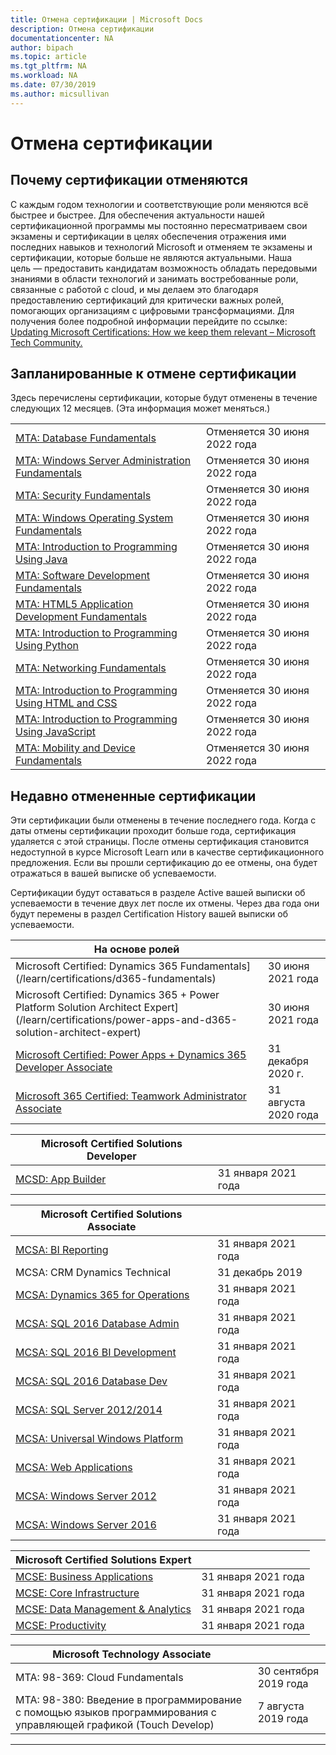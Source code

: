```yaml
---
title: Отмена сертификации | Microsoft Docs
description: Отмена сертификации
documentationcenter: NA
author: bipach
ms.topic: article
ms.tgt_pltfrm: NA
ms.workload: NA
ms.date: 07/30/2019
ms.author: micsullivan
---
```

# Отмена сертификации

## Почему сертификации отменяются

С каждым годом технологии и соответствующие роли меняются всё быстрее и быстрее. Для обеспечения актуальности нашей сертификационной программы мы постоянно пересматриваем свои экзамены и сертификации в целях обеспечения отражения ими последних навыков и технологий Microsoft и отменяем те экзамены и сертификации, которые больше не являются актуальными. Наша цель — предоставить кандидатам возможность обладать передовыми знаниями в области технологий и занимать востребованные роли, связанные с работой с cloud, и мы делаем это благодаря предоставлению сертификаций для критически важных ролей, помогающих организациям с цифровыми трансформациями. Для получения более подробной информации перейдите по ссылке: [Updating Microsoft Certifications: How we keep them relevant – Microsoft Tech Community.](https://techcommunity.microsoft.com/t5/microsoft-learn-blog/updating-microsoft-certifications-how-we-keep-them-relevant/ba-p/1469425)

## Запланированные к отмене сертификации

Здесь перечислены сертификации, которые будут отменены в течение следующих 12 месяцев. (Эта информация может меняться.)

|                                             |                    |
| ---------------------------------------------------------------------------------- | ------------------ |
| [MTA: Database Fundamentals](/learn/certifications/mta-database-fundamentals) | Отменяется 30 июня 2022 года |
| [MTA: Windows Server Administration Fundamentals](/learn/certifications/mta-windows-server-administration-fundamentals) | Отменяется 30 июня 2022 года |
| [MTA: Security Fundamentals](/learn/certifications/mta-security-fundamentals) | Отменяется 30 июня 2022 года |
| [MTA: Windows Operating System Fundamentals](/learn/certifications/mta-windows-operating-system-fundamentals) | Отменяется 30 июня 2022 года |
| [MTA: Introduction to Programming Using Java](/learn/certifications/mta-introduction-to-programming-using-java) | Отменяется 30 июня 2022 года |
| [MTA: Software Development Fundamentals](/learn/certifications/mta-software-development-fundamentals) | Отменяется 30 июня 2022 года |
| [MTA: HTML5 Application Development Fundamentals](/learn/certifications/mta-html5-application-development-fundamentals) | Отменяется 30 июня 2022 года |
| [MTA: Introduction to Programming Using Python](/learn/certifications/mta-introduction-to-programming-using-python) | Отменяется 30 июня 2022 года |
| [MTA: Networking Fundamentals](/learn/certifications/mta-networking-fundamentals) | Отменяется 30 июня 2022 года |
| [MTA: Introduction to Programming Using HTML and CSS](/learn/certifications/mta-introduction-to-programming-using-html-and-css) | Отменяется 30 июня 2022 года |
| [MTA: Introduction to Programming Using JavaScript](/learn/certifications/mta-introduction-to-programming-using-javascript) | Отменяется 30 июня 2022 года |
| [MTA: Mobility and Device Fundamentals](/learn/certifications/mta-mobility-and-device-fundamentals) | Отменяется 30 июня 2022 года |

## Недавно отмененные сертификации 

Эти сертификации были отменены в течение последнего года. Когда с даты отмены сертификации проходит больше года, сертификация удаляется с этой страницы. После отмены сертификация становится недоступной в курсе Microsoft Learn или в качестве сертификационного предложения. Если вы прошли сертификацию до ее отмены, она будет отражаться в вашей выписке об успеваемости.

Сертификации будут оставаться в разделе Active вашей выписки об успеваемости в течение двух лет после их отмены. Через два года они будут перемены в раздел Certification History вашей выписки об успеваемости.

| На основе ролей                                                                         |                    |
| ---------------------------------------------------------------------------------- | ------------------ |
| Microsoft Certified: Dynamics 365 Fundamentals](/learn/certifications/d365-fundamentals) | 30 июня 2021 года |
| Microsoft Certified: Dynamics 365 + Power Platform Solution Architect Expert](/learn/certifications/power-apps-and-d365-solution-architect-expert) | 30 июня 2021 года |
| [Microsoft Certified: Power Apps + Dynamics 365 Developer Associate](/learn/certifications/power-apps-and-d365-developer-associate) | 31 декабря 2020 г. |
| [Microsoft 365 Certified: Teamwork Administrator Associate](/learn/certifications/m365-teamwork-administrator)              | 31 августа 2020 года |

| Microsoft Certified Solutions Developer                                            |                    |
| ---------------------------------------------------------------------------------- | ------------------ |
| [MCSD: App Builder](/learn/certifications/mcsd-app-builder-certification)          | 31 января 2021 года |

| Microsoft Certified Solutions Associate                                            |                    |
| ---------------------------------------------------------------------------------- | ------------------ |
| [MCSA: BI Reporting](/learn/certifications/mcsa-bi-reporting)                      | 31 января 2021 года |
| MCSA: CRM Dynamics Technical | 31 декабрь 2019  |
| [MCSA: Dynamics 365 for Operations](/learn/certifications/mcsa-microsoft-dynamics-365-for-operations) | 31 января 2021 года |
| [MCSA: SQL 2016 Database Admin](/learn/certifications/mcsa-sql2016-database-administration-certification) | 31 января 2021 года |
| [MCSA: SQL 2016 BI Development](/learn/certifications/mcsa-sql2016-business-intelligence-certification) | 31 января 2021 года |
| [MCSA: SQL 2016 Database Dev](/learn/certifications/mcsa-sql2016-database-development-certification) | 31 января 2021 года |
| [MCSA: SQL Server 2012/2014](/learn/certifications/mcsa-sql-certification)         | 31 января 2021 года |
| [MCSA: Universal Windows Platform](/learn/certifications/mcsa-universal-windows-platform) | 31 января 2021 года |
| [MCSA: Web Applications](/learn/certifications/mcsa-web-applications-certification) | 31 января 2021 года |
| [MCSA: Windows Server 2012](/learn/certifications/mcsa-windows-server-certification) | 31 января 2021 года |
| [MCSA: Windows Server 2016](/learn/certifications/mcsa-windows-server-2016-certification) | 31 января 2021 года |

| Microsoft Certified Solutions Expert                                               |                    |
| ---------------------------------------------------------------------------------- | ------------------ |
| [MCSE: Business Applications](/learn/certifications/mcse-business-applications)    | 31 января 2021 года |
| [MCSE: Core Infrastructure](/learn/certifications/mcse-core-infrastructure)        | 31 января 2021 года |
| [MCSE: Data Management & Analytics](/learn/certifications/mcse-data-management-analytics) | 31 января 2021 года |
| [MCSE: Productivity](/learn/certifications/mcse-productivity-certification)        | 31 января 2021 года |

| Microsoft Technology Associate                                                     |                    |
| ---------------------------------------------------------------------------------- | ------------------ |
| MTA: 98-369: Cloud Fundamentals                                                                                             | 30 сентября 2019 года |
| MTA: 98-380: Введение в программирование с помощью языков программирования с управляющей графикой (Touch Develop)                                        | 7 августа 2019 года     |
___
